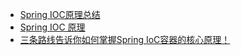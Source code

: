 - [Spring IOC原理总结](https://mp.weixin.qq.com/s/YVdT_fUDDUh9ebB-AFRDdg)
- [Spring IOC 原理](https://mp.weixin.qq.com/s/Zgl6Fo8I5jaOs16447zV6Q)
- [三条路线告诉你如何掌握Spring IoC容器的核心原理！](https://mp.weixin.qq.com/s/aDEboHTL3cIbOPdUX2F-MQ)
